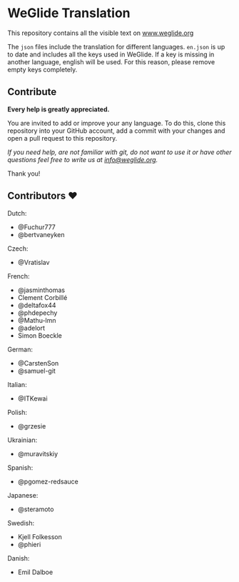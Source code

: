 # WeGlide Translation

This repository contains all the visible text on www.weglide.org

The ``json`` files include the translation for different languages.
``en.json`` is up to date and includes all the keys used in WeGlide.
If a key is missing in another language, english will be used. For this reason, please remove empty keys completely.

## Contribute

**Every help is greatly appreciated.**

You are invited to add or improve your any language.
To do this, clone this repository into your GitHub account, add a commit with your changes and open a pull request to this repository.

*If you need help, are not familiar with git, do not want to use it or have other questions feel free to write us at info@weglide.org.*

Thank you!

## Contributors ❤️

Dutch:
* @Fuchur777
* @bertvaneyken

Czech:
* @Vratislav

French:
* @jasminthomas
* Clement Corbillé
* @deltafox44
* @phdepechy
* @Mathu-lmn
* @adelort
* Simon Boeckle

German:
* @CarstenSon
* @samuel-git

Italian:
* @ITKewai

Polish:
* @grzesie

Ukrainian:
* @muravitskiy

Spanish:
* @pgomez-redsauce

Japanese:
* @steramoto

Swedish:
* Kjell Folkesson
* @phieri

Danish:
* Emil Dalboe
